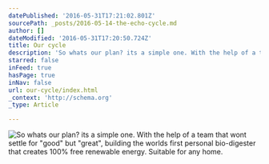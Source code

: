 ```yaml
---
datePublished: '2016-05-31T17:21:02.801Z'
sourcePath: _posts/2016-05-14-the-echo-cycle.md
author: []
dateModified: '2016-05-31T17:20:50.724Z'
title: Our cycle
description: 'So whats our plan? its a simple one. With the help of a team that wont settle for "good" but "great", building the worlds first personal bio-digester that creates 100% free renewable energy. Suitable for any home. '
starred: false
inFeed: true
hasPage: true
inNav: false
url: our-cycle/index.html
_context: 'http://schema.org'
_type: Article

---
```

![So whats our plan? its a simple one. With the help of a team that wont settle for "good" but "great", building the worlds first personal bio-digester that creates 100% free renewable energy. Suitable for any home. ](https://s3-us-west-2.amazonaws.com/the-grid-img/p/0373a58209203a58cc8024eb19734718c3a8a2b4.jpg)